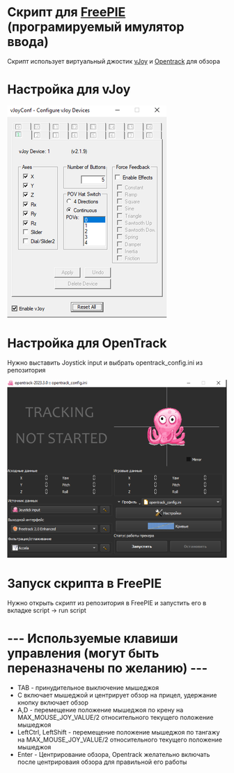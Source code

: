 # Cкрипт для [FreePIE](https://github.com/AndersMalmgren/FreePIE/releases) (програмируемый имулятор ввода)

Скрипт использует виртуальный джостик [vJoy](https://sourceforge.net/projects/vjoystick/) и [Opentrack](https://github.com/opentrack/opentrack/releases) для обзора

# Настройка для vJoy
![Настройка vJoy](./images/vJoy.png)

# Настройка для OpenTrack

Нужно выставить Joystick input и выбрать opentrack_config.ini из репозитория

![Настройка OpenTrack](./images/Opentrack.png)

# Запуск скрипта в FreePIE

Нужно открыть скрипт из репозитория в FreePIE и запустить его в вкладке script -> run script

# --- Используемые клавиши управления (могут быть переназначены по желанию) ---
- TAB - принудительное выключение мышеджоя
- C включает мышеджой и центрирует обзор на прицел, удержание кнопку включает обзор
- A,D - перемещение положение мышеджоя по крену на MAX_MOUSE_JOY_VALUE/2 относительного текущего положение мышеджоя
- LeftCtrl, LeftShift - перемещение положение мышеджоя по тангажу на MAX_MOUSE_JOY_VALUE/2 относительного текущего положение мышеджоя
- Enter - Центрирование обзора, Opentrack желательно включать после центрироваия обзора для правильной его работы